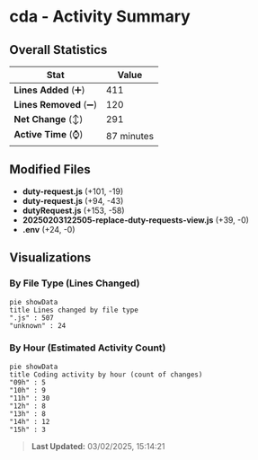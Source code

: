 # cda - Activity Summary 

## Overall Statistics

| Stat                   | Value                                                             |
| ---------------------- | ----------------------------------------------------------------- |
| **Lines Added** (➕)   | 411                                          |
| **Lines Removed** (➖) | 120                                        |
| **Net Change** (↕)    | 291                |
| **Active Time** (⌚)   | 87 minutes |


## Modified Files
- **duty-request.js** (+101, -19)
- **duty-request.js** (+94, -43)
- **dutyRequest.js** (+153, -58)
- **20250203122505-replace-duty-requests-view.js** (+39, -0)
- **.env** (+24, -0)

## Visualizations

### By File Type (Lines Changed)

```mermaid
pie showData
title Lines changed by file type
".js" : 507
"unknown" : 24
```

### By Hour (Estimated Activity Count)

```mermaid
pie showData
title Coding activity by hour (count of changes)
"09h" : 5
"10h" : 9
"11h" : 30
"12h" : 8
"13h" : 8
"14h" : 12
"15h" : 3
```


> **Last Updated:** 03/02/2025, 15:14:21